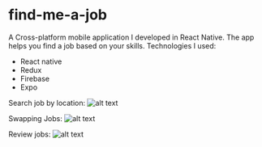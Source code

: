 # find-me-a-job

A Cross-platform mobile application I developed in React Native.
The app helps you find a job based on your skills.
Technologies I used:
- React native
- Redux
- Firebase 
- Expo

Search job by location:
![alt text](https://i.imgur.com/wgtCDow.jpg)

Swapping Jobs:
![alt text](https://i.imgur.com/PqMfA05.jpg)

Review jobs:
![alt text](https://i.imgur.com/UQMPAVY.jpg)
